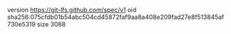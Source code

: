 version https://git-lfs.github.com/spec/v1
oid sha256:075cfdb01b54abc504cd45872faf9aa8a408e209fad27e8f513845af730e5319
size 3088
